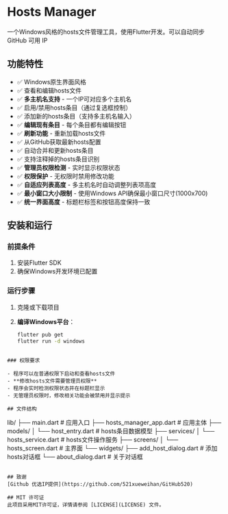 # Hosts Manager

一个Windows风格的hosts文件管理工具，使用Flutter开发。可以自动同步 GitHub 可用 IP

## 功能特性

- ✅ Windows原生界面风格
- ✅ 查看和编辑hosts文件
- ✅ **多主机名支持** - 一个IP可对应多个主机名
- ✅ 启用/禁用hosts条目（通过复选框控制）
- ✅ 添加新的hosts条目（支持多主机名输入）
- ✅ **编辑现有条目** - 每个条目都有编辑按钮
- ✅ **刷新功能** - 重新加载hosts文件
- ✅ 从GitHub获取最新hosts配置
- ✅ 自动合并和更新hosts条目
- ✅ 支持注释掉的hosts条目识别
- ✅ **管理员权限检测** - 实时显示权限状态
- ✅ **权限保护** - 无权限时禁用修改功能
- ✅ **自适应列表高度** - 多主机名时自动调整列表项高度
- ✅ **最小窗口大小限制** - 使用Windows API确保最小窗口尺寸(1000x700)
- ✅ **统一界面高度** - 标题栏标签和按钮高度保持一致

## 安装和运行

### 前提条件

1. 安装Flutter SDK
2. 确保Windows开发环境已配置

### 运行步骤

1. 克隆或下载项目

2. **编译Windows平台**：
   ```bash
   flutter pub get
   flutter run -d windows
   ```

```

### 权限要求

- 程序可以在普通权限下启动和查看hosts文件
- **修改hosts文件需要管理员权限**
- 程序会实时检测权限状态并在标题栏显示
- 无管理员权限时，修改相关功能会被禁用并显示提示

## 文件结构

```
lib/
├── main.dart                 # 应用入口
├── hosts_manager_app.dart    # 应用主体
├── models/
│   └── host_entry.dart       # hosts条目数据模型
├── services/
│   └── hosts_service.dart    # hosts文件操作服务
├── screens/
│   └── hosts_screen.dart     # 主界面
└── widgets/
    ├── add_host_dialog.dart  # 添加hosts对话框
    └── about_dialog.dart     # 关于对话框
```

## 致谢
[Github 优选IP提供](https://github.com/521xueweihan/GitHub520)

## MIT 许可证
此项目采用MIT许可证，详情请参阅 [LICENSE](LICENSE) 文件。
